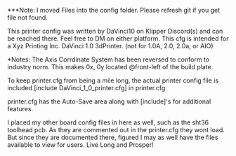 ***Note: I moved Files into the config folder. Please refresh git if you get file not found.

This printer config was written by DaVinci10 on Klipper Discord(s) and can be reached there. Feel free to DM on either platform.
This cfg is intended for a Xyz Printing Inc. DaVinci 1.0 3dPrinter. (not for 1.0A, 2.0, 2.0a, or AIO)

*Notes: The Axis Corrdinate System has been reversed to conform to industry norm. 
This makes 0x, 0y located @front-left of the build plate.

To keep printer.cfg from being a mile long, the actual printer config file is included [include DaVinci_1_0_printer.cfg] in printer.cfg 

printer.cfg has the Auto-Save area along with [include]'s for additional features.


I placed my other board config files in here as well, such as the sht36 toolhead pcb. 
As they are commented out in the printer.cfg they wont load. But since they are documented there, figured I may as well have the files available to view for users.
Live Long and Prosper!
